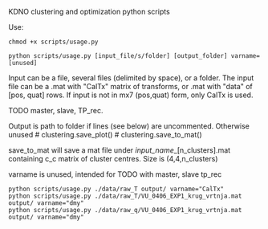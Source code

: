 KDNO clustering and optimization python scripts


Use:
```
chmod +x scripts/usage.py

python scripts/usage.py [input_file/s/folder] [output_folder] varname=[unused]
```

Input can be a file, several files (delimited by space), or a folder. 
The input file can be a .mat with "CalTx" matrix of transforms, or .mat with "data" of [pos, quat] rows. 
If input is not in mx7 (pos,quat) form, only CalTx is used. 

TODO master, slave, TP_rec.

Output is path to folder if lines (see below) are uncommented. Otherwise unused
    #     clustering.save_plot()
    #     clustering.save_to_mat()

save_to_mat will save a mat file under *input_name*_[n_clusters].mat containing c_c matrix of cluster centres. 
Size is (4,4,n_clusters)

varname is unused, intended for TODO with master, slave tp_rec

```
python scripts/usage.py ./data/raw_T output/ varname="CalTx"
python scripts/usage.py ./data/raw_T/VU_0406_EXP1_krug_vrtnja.mat output/ varname="dmy"
python scripts/usage.py ./data/raw_q/VU_0406_EXP1_krug_vrtnja.mat output/ varname="dmy"
```

